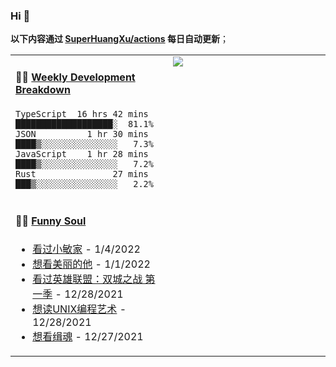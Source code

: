 
### Hi 👋

**以下内容通过 <a href="https://github.com/SuperHuangXu/SuperHuangXu/actions" target="_blank">SuperHuangXu/actions</a> 每日自动更新**；

<table width="800px">
<tr>
<td valign="top" width="50%">

#### 🏊‍♂️ <a href="https://gist.github.com/SuperHuangXu/d3e32e70ad1d22b5a3c5e8fc3c67dcc5" target="_blank">Weekly Development Breakdown</a>

```text
TypeScript  16 hrs 42 mins  ███████████████████░  81.1%
JSON          1 hr 30 mins  ████▒░░░░░░░░░░░░░░░   7.3%
JavaScript    1 hr 28 mins  ████▒░░░░░░░░░░░░░░░   7.2%
Rust               27 mins  ███▒░░░░░░░░░░░░░░░░   2.2%
```

</td>
<td valign="top" width="50%">
<a href="https://github.com/SuperHuangXu">
  <img align="center" src="https://github-readme-stats.vercel.app/api/top-langs/?username=SuperHuangXu&layout=compact&theme=radical" />
</a>
</td>
</tr>
<tr>
<td valign="top" width="50%">

#### 🤾‍♂️ <a href="https://www.douban.com/people/135404786/" target="_blank">Funny Soul</a>

* <a href='http://movie.douban.com/subject/35203343/' target='_blank'>看过小敏家</a> - 1/4/2022
* <a href='http://movie.douban.com/subject/35609549/' target='_blank'>想看美丽的他</a> - 1/1/2022
* <a href='http://movie.douban.com/subject/34867871/' target='_blank'>看过英雄联盟：双城之战 第一季</a> - 12/28/2021
* <a href='https://book.douban.com/subject/11609943/' target='_blank'>想读UNIX编程艺术</a> - 12/28/2021
* <a href='http://movie.douban.com/subject/34962956/' target='_blank'>想看缉魂</a> - 12/27/2021

</td>
</tr>
</table>
